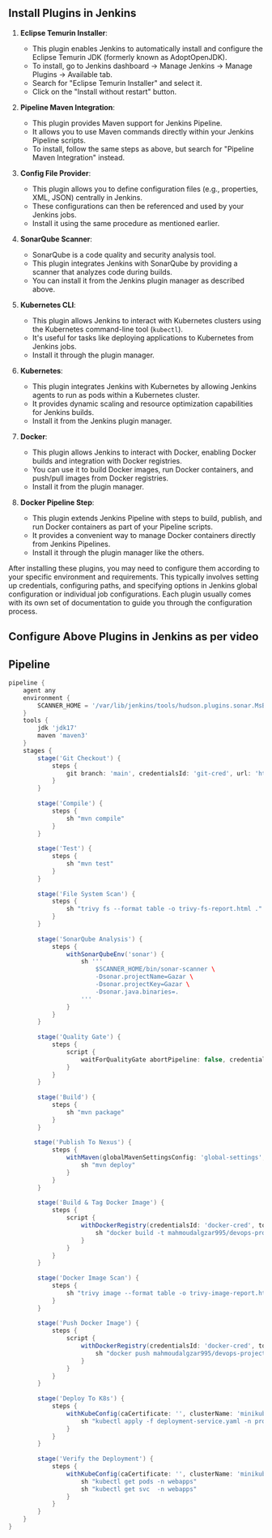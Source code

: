 ## Install Plugins in Jenkins

1. **Eclipse Temurin Installer**:
   - This plugin enables Jenkins to automatically install and configure the Eclipse Temurin JDK (formerly known as AdoptOpenJDK).
   - To install, go to Jenkins dashboard -> Manage Jenkins -> Manage Plugins -> Available tab.
   - Search for "Eclipse Temurin Installer" and select it.
   - Click on the "Install without restart" button.

2. **Pipeline Maven Integration**:
   - This plugin provides Maven support for Jenkins Pipeline.
   - It allows you to use Maven commands directly within your Jenkins Pipeline scripts.
   - To install, follow the same steps as above, but search for "Pipeline Maven Integration" instead.

3. **Config File Provider**:
   - This plugin allows you to define configuration files (e.g., properties, XML, JSON) centrally in Jenkins.
   - These configurations can then be referenced and used by your Jenkins jobs.
   - Install it using the same procedure as mentioned earlier.

4. **SonarQube Scanner**:
   - SonarQube is a code quality and security analysis tool.
   - This plugin integrates Jenkins with SonarQube by providing a scanner that analyzes code during builds.
   - You can install it from the Jenkins plugin manager as described above.

5. **Kubernetes CLI**:
   - This plugin allows Jenkins to interact with Kubernetes clusters using the Kubernetes command-line tool (`kubectl`).
   - It's useful for tasks like deploying applications to Kubernetes from Jenkins jobs.
   - Install it through the plugin manager.

6. **Kubernetes**:
   - This plugin integrates Jenkins with Kubernetes by allowing Jenkins agents to run as pods within a Kubernetes cluster.
   - It provides dynamic scaling and resource optimization capabilities for Jenkins builds.
   - Install it from the Jenkins plugin manager.

7. **Docker**:
   - This plugin allows Jenkins to interact with Docker, enabling Docker builds and integration with Docker registries.
   - You can use it to build Docker images, run Docker containers, and push/pull images from Docker registries.
   - Install it from the plugin manager.

8. **Docker Pipeline Step**:
   - This plugin extends Jenkins Pipeline with steps to build, publish, and run Docker containers as part of your Pipeline scripts.
   - It provides a convenient way to manage Docker containers directly from Jenkins Pipelines.
   - Install it through the plugin manager like the others.

After installing these plugins, you may need to configure them according to your specific environment and requirements. This typically involves setting up credentials, configuring paths, and specifying options in Jenkins global configuration or individual job configurations. Each plugin usually comes with its own set of documentation to guide you through the configuration process.

## Configure Above Plugins in Jenkins as per video

## Pipeline 

```groovy
pipeline {
    agent any
    environment {
        SCANNER_HOME = '/var/lib/jenkins/tools/hudson.plugins.sonar.MsBuildSQRunnerInstallation/sonarqube-scanner/sonar-scanner-5.0.1.3006'
    }
    tools {
        jdk 'jdk17'
        maven 'maven3'
    }
    stages {
        stage('Git Checkout') {
            steps {
                git branch: 'main', credentialsId: 'git-cred', url: 'https://github.com/moelgzar/Devops-Project-new-.git'
            }
        }
        
        stage('Compile') {
            steps {
                sh "mvn compile"
            }
        }
        
        stage('Test') {
            steps {
                sh "mvn test"
            }
        }
        
        stage('File System Scan') {
            steps {
                sh "trivy fs --format table -o trivy-fs-report.html ."
            }
        }
        
        stage('SonarQube Analysis') {
            steps {
                withSonarQubeEnv('sonar') {
                    sh '''
                        $SCANNER_HOME/bin/sonar-scanner \
                        -Dsonar.projectName=Gazar \
                        -Dsonar.projectKey=Gazar \
                        -Dsonar.java.binaries=.
                    '''
                }
            }
        }
        
        stage('Quality Gate') {
            steps {
                script {
                    waitForQualityGate abortPipeline: false, credentialsId: 'sonar-token'
                }
            }
        }
        
        stage('Build') {
            steps {
                sh "mvn package"
            }
        }
        
       stage('Publish To Nexus') {
            steps {
                withMaven(globalMavenSettingsConfig: 'global-settings', jdk: 'jdk17', maven: 'maven3', mavenSettingsConfig: '', traceability: true) {
                    sh "mvn deploy"
                }
            }
        }
        
        stage('Build & Tag Docker Image') {
            steps {
                script {
                    withDockerRegistry(credentialsId: 'docker-cred', toolName: 'docker') {
                        sh "docker build -t mahmoudalgzar995/devops-project:latest ."
                    }
                }
            }
        }
        
        stage('Docker Image Scan') {
            steps {
                sh "trivy image --format table -o trivy-image-report.html mahmoudalgzar995/devops-project:latest"
            }
        }
        
        stage('Push Docker Image') {
            steps {
                script {
                    withDockerRegistry(credentialsId: 'docker-cred', toolName: 'docker') {
                        sh "docker push mahmoudalgzar995/devops-project:latest"
                    }
                }
            }
        }
        
        stage('Deploy To K8s') {
            steps {
                withKubeConfig(caCertificate: '', clusterName: 'minikube', credentialsId: 'k8-cred', namespace: 'project-space', serverUrl: 'https://192.168.49.2:8443') {
                    sh "kubectl apply -f deployment-service.yaml -n project-space"
                }
            }
        }
        
        stage('Verify the Deployment') {
            steps {
                withKubeConfig(caCertificate: '', clusterName: 'minikube', credentialsId: 'k8-cred', namespace: 'project-space', serverUrl: 'https://192.168.49.2:8443') {
                    sh "kubectl get pods -n webapps"
                    sh "kubectl get svc  -n webapps"
                }
            }
        }
    }
}
